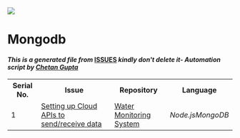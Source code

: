 <!DOCTYPE html>
<html><head><link href="../../.meta/style.css" rel="stylesheet"></head><body><img src="https://github.com/ch8n/Hacktoberfest2021/blob/main/assets/logo.png?raw=true" class="center"><h1>Mongodb</h1><h4><em>This is a generated file from </em><a href="../../ISSUES.md">ISSUES</a><em> kindly don't delete it</em><em>- Automation script by <a href="https://chetangupta.net/about" target="_blank">Chetan Gupta</a></em></h4><table><tr><th>Serial No.</th><th>Issue</th><th>Repository</th><th>Language</th></tr><tr><td>1</td><td><a href="https://github.com/vinitshahdeo/water-monitoring-system/issues/4" target="_blank">Setting up Cloud APIs to send/receive data</a></td><td><a href="https://github.com/vinitshahdeo/water-monitoring-system/" target="_blank">Water Monitoring System</a></td><td><em>Node.js</em><em>MongoDB</em></td></tr></table></body></html>